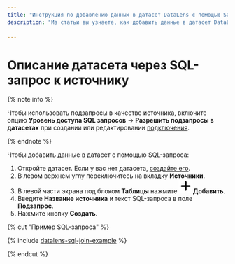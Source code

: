```yaml
---
title: "Инструкция по добавлению данных в датасет DataLens с помощью SQL-запроса"
description: "Из статьи вы узнаете, как добавить данные в датасет DataLens с помощью SQL-запроса."

---
```


# Описание датасета через SQL-запрос к источнику

{% note info %}

Чтобы использовать подзапросы в качестве источника, включите опцию **Уровень доступа SQL запросов** → **Разрешить подзапросы в датасетах** при создании или редактировании [подключения](../../concepts/connection.md).

{% endnote %}

Чтобы добавить данные в датасет с помощью SQL-запроса:

1. Откройте датасет. Если у вас нет датасета, [создайте его](create.md).
1. В левом верхнем углу переключитесь на вкладку **Источники**.
1. В левой части экрана под блоком **Таблицы** нажмите ![image](../../_assets/plus-sign.svg)**Добавить**.
1. Введите **Название источника** и текст SQL-запроса в поле **Подзапрос**.
1. Нажмите кнопку **Создать**.

{% cut "Пример SQL-запроса" %}

{% include [datalens-sql-join-example](../../_includes/datalens/datalens-sql-join-example.md) %}

{% endcut %}
